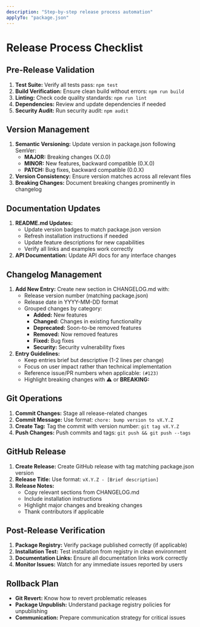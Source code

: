 ```yaml
---
description: "Step-by-step release process automation"
applyTo: "package.json"
---
```


# Release Process Checklist

## Pre-Release Validation
1. **Test Suite:** Verify all tests pass: `npm test`
2. **Build Verification:** Ensure clean build without errors: `npm run build`
3. **Linting:** Check code quality standards: `npm run lint`
4. **Dependencies:** Review and update dependencies if needed
5. **Security Audit:** Run security audit: `npm audit`

## Version Management
1. **Semantic Versioning:** Update version in package.json following SemVer:
   - **MAJOR:** Breaking changes (X.0.0)
   - **MINOR:** New features, backward compatible (0.X.0)
   - **PATCH:** Bug fixes, backward compatible (0.0.X)
2. **Version Consistency:** Ensure version matches across all relevant files
3. **Breaking Changes:** Document breaking changes prominently in changelog

## Documentation Updates
1. **README.md Updates:**
   - Update version badges to match package.json version
   - Refresh installation instructions if needed
   - Update feature descriptions for new capabilities
   - Verify all links and examples work correctly
2. **API Documentation:** Update API docs for any interface changes

## Changelog Management
1. **Add New Entry:** Create new section in CHANGELOG.md with:
   - Release version number (matching package.json)
   - Release date in YYYY-MM-DD format
   - Grouped changes by category:
     - **Added:** New features
     - **Changed:** Changes in existing functionality
     - **Deprecated:** Soon-to-be removed features
     - **Removed:** Now removed features
     - **Fixed:** Bug fixes
     - **Security:** Security vulnerability fixes
2. **Entry Guidelines:**
   - Keep entries brief but descriptive (1-2 lines per change)
   - Focus on user impact rather than technical implementation
   - Reference issue/PR numbers when applicable: `(#123)`
   - Highlight breaking changes with ⚠️ or **BREAKING:**

## Git Operations
1. **Commit Changes:** Stage all release-related changes
2. **Commit Message:** Use format: `chore: bump version to vX.Y.Z`
3. **Create Tag:** Tag the commit with version number: `git tag vX.Y.Z`
4. **Push Changes:** Push commits and tags: `git push && git push --tags`

## GitHub Release
1. **Create Release:** Create GitHub release with tag matching package.json version
2. **Release Title:** Use format: `vX.Y.Z - [Brief description]`
3. **Release Notes:** 
   - Copy relevant sections from CHANGELOG.md
   - Include installation instructions
   - Highlight major changes and breaking changes
   - Thank contributors if applicable

## Post-Release Verification
1. **Package Registry:** Verify package published correctly (if applicable)
2. **Installation Test:** Test installation from registry in clean environment
3. **Documentation Links:** Ensure all documentation links work correctly
4. **Monitor Issues:** Watch for any immediate issues reported by users

## Rollback Plan
- **Git Revert:** Know how to revert problematic releases
- **Package Unpublish:** Understand package registry policies for unpublishing
- **Communication:** Prepare communication strategy for critical issues
